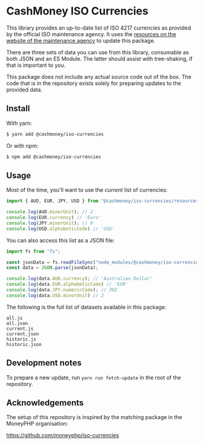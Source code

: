# CashMoney ISO Currencies

This library provides an up-to-date list of ISO 4217 currencies as provided by the official ISO
maintenance agency. It uses the [resources on the website of the maintenance agency](https://www.currency-iso.org/en/home/tables.html)
to update this package.

There are three sets of data you can use from this library, consumable as both JSON and an
ES Module. The latter should assist with tree-shaking, if that is important to you.

This package does not include any actual source code out of the box. The code that is in the
repository exists solely for preparing updates to the provided data.

## Install

With yarn:

```bash
$ yarn add @cashmoney/iso-currencies
```

Or with npm:

```bash
$ npm add @cashmoney/iso-currencies
```

## Usage

Most of the time, you'll want to use the *current* list of currencies:

```typescript
import { AUD, EUR, JPY, USD } from "@cashmoney/iso-currencies/resources/current";

console.log(AUD.minorUnit); // 2
console.log(EUR.currency) // 'Euro'
console.log(JPY.minorUnit); // 0
console.log(USD.alphabeticCode) // 'USD'
```

You can also access this list as a JSON file:

```typescript
import fs from "fs";

const jsonData = fs.readFileSync("node_modules/@cashmoney/iso-currencies/resources/current.json", "utf8");
const data = JSON.parse(jsonData);

console.log(data.AUD.currency); // 'Australian Dollar'
console.log(data.EUR.alphabeticCode) // 'EUR'
console.log(data.JPY.numericCode); // 392
console.log(data.USD.minorUnit) // 2
```

The following is the full list of datasets available in this package:

```
all.js
all.json
current.js
current.json
historic.js
historic.json
```

## Development notes

To prepare a new update, run `yarn run fetch-update` in the root of the repository.

## Acknowledgements

The setup of this repository is inspired by the matching package in the MoneyPHP
organisation:

https://github.com/moneyphp/iso-currencies

